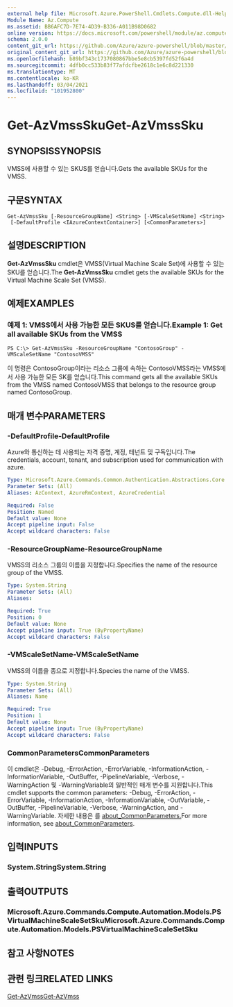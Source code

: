 ```yaml
---
external help file: Microsoft.Azure.PowerShell.Cmdlets.Compute.dll-Help.xml
Module Name: Az.Compute
ms.assetid: BB6AFC7D-7E74-4D39-B336-A011B98D0682
online version: https://docs.microsoft.com/powershell/module/az.compute/get-azvmsssku
schema: 2.0.0
content_git_url: https://github.com/Azure/azure-powershell/blob/master/src/Compute/Compute/help/Get-AzVmssSku.md
original_content_git_url: https://github.com/Azure/azure-powershell/blob/master/src/Compute/Compute/help/Get-AzVmssSku.md
ms.openlocfilehash: b89bf343c1737080867bbe5e8cb5397fd52f6a4d
ms.sourcegitcommit: 4dfb0cc533b83f77afdcfbe2618c1e6c8d221330
ms.translationtype: MT
ms.contentlocale: ko-KR
ms.lasthandoff: 03/04/2021
ms.locfileid: "101952800"
---
```

# <span data-ttu-id="30f5a-101">Get-AzVmssSku</span><span class="sxs-lookup"><span data-stu-id="30f5a-101">Get-AzVmssSku</span></span>

## <span data-ttu-id="30f5a-102">SYNOPSIS</span><span class="sxs-lookup"><span data-stu-id="30f5a-102">SYNOPSIS</span></span>
<span data-ttu-id="30f5a-103">VMSS에 사용할 수 있는 SKUS를 얻습니다.</span><span class="sxs-lookup"><span data-stu-id="30f5a-103">Gets the available SKUs for the VMSS.</span></span>

## <span data-ttu-id="30f5a-104">구문</span><span class="sxs-lookup"><span data-stu-id="30f5a-104">SYNTAX</span></span>

```
Get-AzVmssSku [-ResourceGroupName] <String> [-VMScaleSetName] <String>
 [-DefaultProfile <IAzureContextContainer>] [<CommonParameters>]
```

## <span data-ttu-id="30f5a-105">설명</span><span class="sxs-lookup"><span data-stu-id="30f5a-105">DESCRIPTION</span></span>
<span data-ttu-id="30f5a-106">**Get-AzVmssSku** cmdlet은 VMSS(Virtual Machine Scale Set)에 사용할 수 있는 SKU를 얻습니다.</span><span class="sxs-lookup"><span data-stu-id="30f5a-106">The **Get-AzVmssSku** cmdlet gets the available SKUs for the Virtual Machine Scale Set (VMSS).</span></span>

## <span data-ttu-id="30f5a-107">예제</span><span class="sxs-lookup"><span data-stu-id="30f5a-107">EXAMPLES</span></span>

### <span data-ttu-id="30f5a-108">예제 1: VMSS에서 사용 가능한 모든 SKUS를 얻습니다.</span><span class="sxs-lookup"><span data-stu-id="30f5a-108">Example 1: Get all available SKUs from the VMSS</span></span>
```
PS C:\> Get-AzVmssSku -ResourceGroupName "ContosoGroup" -VMScaleSetName "ContosoVMSS"
```

<span data-ttu-id="30f5a-109">이 명령은 ContosoGroup이라는 리소스 그룹에 속하는 ContosoVMSS라는 VMSS에서 사용 가능한 모든 SK를 얻습니다.</span><span class="sxs-lookup"><span data-stu-id="30f5a-109">This command gets all the available SKUs from the VMSS named ContosoVMSS that belongs to the resource group named ContosoGroup.</span></span>

## <span data-ttu-id="30f5a-110">매개 변수</span><span class="sxs-lookup"><span data-stu-id="30f5a-110">PARAMETERS</span></span>

### <span data-ttu-id="30f5a-111">-DefaultProfile</span><span class="sxs-lookup"><span data-stu-id="30f5a-111">-DefaultProfile</span></span>
<span data-ttu-id="30f5a-112">Azure와 통신하는 데 사용되는 자격 증명, 계정, 테넌트 및 구독입니다.</span><span class="sxs-lookup"><span data-stu-id="30f5a-112">The credentials, account, tenant, and subscription used for communication with azure.</span></span>

```yaml
Type: Microsoft.Azure.Commands.Common.Authentication.Abstractions.Core.IAzureContextContainer
Parameter Sets: (All)
Aliases: AzContext, AzureRmContext, AzureCredential

Required: False
Position: Named
Default value: None
Accept pipeline input: False
Accept wildcard characters: False
```

### <span data-ttu-id="30f5a-113">-ResourceGroupName</span><span class="sxs-lookup"><span data-stu-id="30f5a-113">-ResourceGroupName</span></span>
<span data-ttu-id="30f5a-114">VMSS의 리소스 그룹의 이름을 지정합니다.</span><span class="sxs-lookup"><span data-stu-id="30f5a-114">Specifies the name of the resource group of the VMSS.</span></span>

```yaml
Type: System.String
Parameter Sets: (All)
Aliases:

Required: True
Position: 0
Default value: None
Accept pipeline input: True (ByPropertyName)
Accept wildcard characters: False
```

### <span data-ttu-id="30f5a-115">-VMScaleSetName</span><span class="sxs-lookup"><span data-stu-id="30f5a-115">-VMScaleSetName</span></span>
<span data-ttu-id="30f5a-116">VMSS의 이름을 종으로 지정합니다.</span><span class="sxs-lookup"><span data-stu-id="30f5a-116">Species the name of the VMSS.</span></span>

```yaml
Type: System.String
Parameter Sets: (All)
Aliases: Name

Required: True
Position: 1
Default value: None
Accept pipeline input: True (ByPropertyName)
Accept wildcard characters: False
```

### <span data-ttu-id="30f5a-117">CommonParameters</span><span class="sxs-lookup"><span data-stu-id="30f5a-117">CommonParameters</span></span>
<span data-ttu-id="30f5a-118">이 cmdlet은 -Debug, -ErrorAction, -ErrorVariable, -InformationAction, -InformationVariable, -OutBuffer, -PipelineVariable, -Verbose, -WarningAction 및 -WarningVariable의 일반적인 매개 변수를 지원합니다.</span><span class="sxs-lookup"><span data-stu-id="30f5a-118">This cmdlet supports the common parameters: -Debug, -ErrorAction, -ErrorVariable, -InformationAction, -InformationVariable, -OutVariable, -OutBuffer, -PipelineVariable, -Verbose, -WarningAction, and -WarningVariable.</span></span> <span data-ttu-id="30f5a-119">자세한 내용은 를 [about_CommonParameters.](http://go.microsoft.com/fwlink/?LinkID=113216)</span><span class="sxs-lookup"><span data-stu-id="30f5a-119">For more information, see [about_CommonParameters](http://go.microsoft.com/fwlink/?LinkID=113216).</span></span>

## <span data-ttu-id="30f5a-120">입력</span><span class="sxs-lookup"><span data-stu-id="30f5a-120">INPUTS</span></span>

### <span data-ttu-id="30f5a-121">System.String</span><span class="sxs-lookup"><span data-stu-id="30f5a-121">System.String</span></span>

## <span data-ttu-id="30f5a-122">출력</span><span class="sxs-lookup"><span data-stu-id="30f5a-122">OUTPUTS</span></span>

### <span data-ttu-id="30f5a-123">Microsoft.Azure.Commands.Compute.Automation.Models.PSVirtualMachineScaleSetSku</span><span class="sxs-lookup"><span data-stu-id="30f5a-123">Microsoft.Azure.Commands.Compute.Automation.Models.PSVirtualMachineScaleSetSku</span></span>

## <span data-ttu-id="30f5a-124">참고 사항</span><span class="sxs-lookup"><span data-stu-id="30f5a-124">NOTES</span></span>

## <span data-ttu-id="30f5a-125">관련 링크</span><span class="sxs-lookup"><span data-stu-id="30f5a-125">RELATED LINKS</span></span>

[<span data-ttu-id="30f5a-126">Get-AzVmss</span><span class="sxs-lookup"><span data-stu-id="30f5a-126">Get-AzVmss</span></span>](./Get-AzVmss.md)



